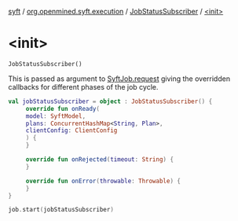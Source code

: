 [syft](../../index.md) / [org.openmined.syft.execution](../index.md) / [JobStatusSubscriber](index.md) / [&lt;init&gt;](./-init-.md)

# &lt;init&gt;

`JobStatusSubscriber()`

This is passed as argument to [SyftJob.request](../-syft-job/request.md) giving the overridden callbacks for different phases of the job cycle.

``` kotlin
val jobStatusSubscriber = object : JobStatusSubscriber() {
     override fun onReady(
     model: SyftModel,
     plans: ConcurrentHashMap<String, Plan>,
     clientConfig: ClientConfig
     ) {
     }

     override fun onRejected(timeout: String) {
     }

     override fun onError(throwable: Throwable) {
     }
}

job.start(jobStatusSubscriber)
```

